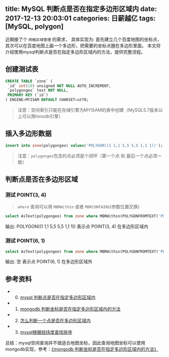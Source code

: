 title: MySQL 判断点是否在指定多边形区域内
date: 2017-12-13 20:03:01
categories: 日薪越亿
tags: [MySQL, polygon]
---

近期接了个 `网格区域管理` 的需求， 具体实现为: 首先建立几个百度地图的坐标点， 其次可以在百度地图上画一个多边形，把需要的坐标点圈在多边形里面。  本文将介绍使用mysql判断点是否在指定多边形区域内的方法，提供完整流程。

## 创建测试表

```sql
CREATE TABLE `zone` (
 `id` int(10) unsigned NOT NULL AUTO_INCREMENT,
 `polygongeo` text NOT NULL,
 PRIMARY KEY (`id`)
) ENGINE=MYISAM DEFAULT CHARSET=utf8;
```

> 注意：空间索引只能在存储引擎为MYISAM的表中创建（MySQL5.7版本以上可以用Innodb引擎）

## 插入多边形数据

```sql
insert into zone(polygongeo) values('POLYGON((1 1,1 5,5 5,5 1,1 1))');
```

> 注意：`polygongeo`包含的点必须是个闭环（第一个点 和 最后一个点必须一致） 

## 判断点是否在多边形区域

### 测试 POINT(3, 4)

> `where` 查询可以用 `MBRWithin` 或者 `MBRCONTAINS`(参数位置交换)

```sql
select AsText(polygongeo) from zone where MBRWithin(POLYGONFROMTEXT('POINT(3 4)'), GEOMFROMTEXT(polygongeo));
```

输出: POLYGON((1 1,1 5,5 5,5 1,1 1)) 
表示点 POINT(3, 4) 在多边形区域内 

### 测试 POINT(6, 1)

```sql
select AsText(polygongeo) from zone where MBRWithin(POLYGONFROMTEXT('POINT(6 1)'),  GEOMFROMTEXT(polygongeo));
```

输出: 空 
表示点 POINT(6, 1) 在多边形区域外 

## 参考资料
+ 0. [mysql 判断点是否在指定多边形区域内](http://blog.csdn.net/fdipzone/article/details/53896842)  
+ 1. [mongodb 判断坐标是否在指定多边形区域内的方法](http://www.voidcn.com/article/p-wpvigmsq-bkg.html)  
+ 2. [怎么判断一个点是否在多边形区域内](http://www.voidcn.com/article/p-agdcdenf-da.html)
+ 3. [mysql根据经纬度查找排序](https://www.chengxiaobai.cn/sql/mysql-according-to-the-latitude-and-longitude-search-sort.html)

总结：mysql空间查询并不很适合地图坐标，因此查询地图坐标可以使用mongodb实现，参考：[《mongodb 判断坐标是否在指定多边形区域内的方法》](http://blog.csdn.net/fdipzone/article/details/52374630)